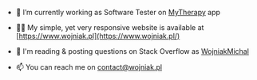 - 🔭 I’m currently working as Software Tester on [MyTherapy](https://www.mytherapyapp.com/) app

- 👨‍💻 My simple, yet very responsive website is available at [https://www.wojniak.pl](https://www.wojniak.pl/)

- 📝 I'm reading & posting questions on Stack Overflow as [WojniakMichal](https://stackoverflow.com/users/13998421/micha%c5%82-wojniak?tab=profile)

- 📫 You can reach me on contact@wojniak.pl
